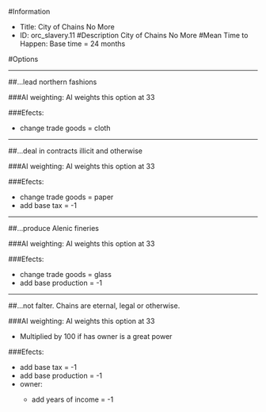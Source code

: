 #Information
 - Title: City of Chains No More
 - ID: orc_slavery.11
#Description
City of Chains No More
#Mean Time to Happen:
Base time = 24 months

#Options

___
##...lead northern fashions

###AI weighting:
AI weights this option at 33


###Efects:<ul><li>change trade goods = cloth</li></ul>

___
##...deal in contracts illicit and otherwise

###AI weighting:
AI weights this option at 33


###Efects:<ul><li>change trade goods = paper</li><li>add base tax = -1</li></ul>

___
##...produce Alenic fineries

###AI weighting:
AI weights this option at 33


###Efects:<ul><li>change trade goods = glass</li><li>add base production = -1</li></ul>

___
##...not falter. Chains are eternal, legal or otherwise.

###AI weighting:
AI weights this option at 33
 - Multiplied by 100 if has owner is a great power


###Efects:<ul><li>add base tax = -1</li><li>add base production = -1</li><li>owner:</li><ul><li>add years of income = -1</li></ul></ul>
